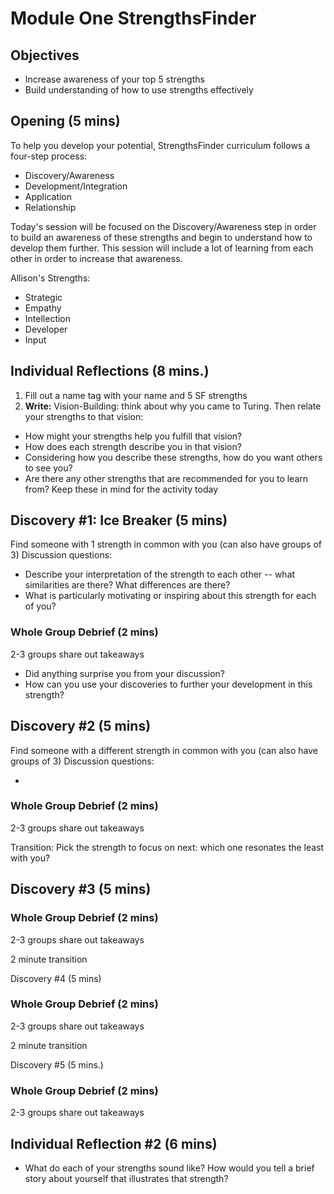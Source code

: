 # Module One StrengthsFinder 

## Objectives

* Increase awareness of your top 5 strengths
* Build understanding of how to use strengths effectively

## Opening (5 mins)
To help you develop your potential, StrengthsFinder curriculum follows a four-step process:

* Discovery/Awareness
* Development/Integration
* Application
* Relationship

Today's session will be focused on the Discovery/Awareness step in order to build an awareness of these strengths and begin to understand how to develop them further. This session will include a lot of learning from each other in order to increase that awareness. 

Allison's Strengths:

* Strategic
* Empathy
* Intellection
* Developer
* Input

## Individual Reflections (8 mins.)
1. Fill out a name tag with your name and 5 SF strengths
2. **Write:** Vision-Building: think about why you came to Turing. Then relate your strengths to that vision:
* How might your strengths help you fulfill that vision? 
* How does each strength describe you in that vision?
* Considering how you describe these strengths, how do you want others to see you?
* Are there any other strengths that are recommended for you to learn from? Keep these in mind for the activity today

## Discovery #1: Ice Breaker (5 mins)
Find someone with 1 strength in common with you (can also have groups of 3)
Discussion questions:

* Describe your interpretation of the strength to each other -- what similarities are there? What differences are there?
* What is particularly motivating or inspiring about this strength for each of you?

### Whole Group Debrief (2 mins)
2-3 groups share out takeaways

* Did anything surprise you from your discussion?
* How can you use your discoveries to further your development in this strength?

## Discovery #2 (5 mins)
Find someone with a different strength in common with you (can also have groups of 3)
Discussion questions:

* 

### Whole Group Debrief (2 mins)
2-3 groups share out takeaways

Transition: Pick the strength to focus on next: which one resonates the least with you? 

## Discovery #3 (5 mins)

### Whole Group Debrief (2 mins)
2-3 groups share out takeaways

2 minute transition

Discovery #4 (5 mins)

### Whole Group Debrief (2 mins)
2-3 groups share out takeaways

2 minute transition

Discovery #5 (5 mins.)

### Whole Group Debrief (2 mins)
2-3 groups share out takeaways

## Individual Reflection #2 (6 mins)
* What do each of your strengths sound like? How would you tell a brief story about yourself that illustrates that strength?
